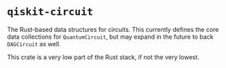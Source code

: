 # `qiskit-circuit`

The Rust-based data structures for circuits.
This currently defines the core data collections for `QuantumCircuit`, but may expand in the future to back `DAGCircuit` as well.

This crate is a very low part of the Rust stack, if not the very lowest.
